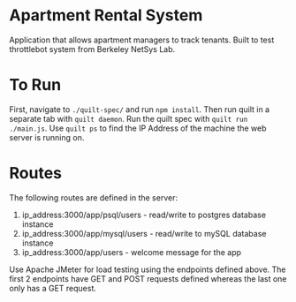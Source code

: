 # Apartment Rental System

Application that allows apartment managers to track tenants. Built to test
throttlebot system from Berkeley NetSys Lab.


# To Run

First, navigate to `./quilt-spec/` and run `npm install`. Then run quilt in a
separate tab with `quilt daemon`. Run the quilt spec with `quilt run
./main.js`. Use `quilt ps` to find the IP Address of the machine the web server
is running on.

# Routes

The following routes are defined in the server:
1. ip_address:3000/app/psql/users - read/write to postgres database instance
1. ip_address:3000/app/mysql/users - read/write to mySQL database instance
1. ip_address:3000/app/users - welcome message for the app 


Use Apache JMeter for load testing using the endpoints defined above. The first
2 endpoints have GET and POST requests defined whereas the last one only has a
GET request.
